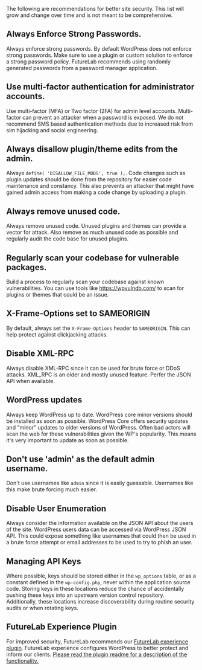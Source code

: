 The following are recommendations for better site security. This list will grow and change over time and is not meant to be comprehensive.

## Always Enforce Strong Passwords.

Always enforce strong passwords. By default WordPress does not enforce strong passwords. Make sure to use a plugin or custom solution to enforce a strong password policy. FutureLab recommends using randomly generated passwords from a password manager application.

## Use multi-factor authentication for administrator accounts.

Use multi-factor (MFA) or Two factor (2FA) for admin level accounts. Multi-factor can prevent an attacker when a password is exposed. We do not recommend SMS based authentication methods due to increased risk from sim hijacking and social engineering.

## Always disallow plugin/theme edits from the admin.

Always ```define( 'DISALLOW_FILE_MODS', true );```. Code changes such as plugin updates should be done from the repository for easier code maintenance and constancy. This also prevents an attacker that might have gained admin access from making a code change by uploading a plugin.

## Always remove unused code.

Always remove unused code. Unused plugins and themes can provide a vector for attack. Also remove as much unused code as possible and regularly audit the code base for unused plugins.

## Regularly scan your codebase for vulnerable packages.

Build a process to regularly scan your codebase against known vulnerabilities. You can use tools like https://wpvulndb.com/ to scan for plugins or themes that could be an issue.

## X-Frame-Options set to SAMEORIGIN

By default, always set the ```X-Frame-Options``` header to ```SAMEORIGIN```. This can help protect against clickjacking attacks.

## Disable XML-RPC

Always disable XML-RPC since it can be used for brute force or DDoS attacks. XML_RPC is an older and mostly unused feature. Perfer the JSON API when available.

## WordPress updates

Always keep WordPress up to date. WordPress core minor versions should be installed as soon as possible. WordPress Core offers security updates and "minor" updates to older versions of WordPress. Often bad actors will scan the web for these vulnerabilities given the WP's popularity. This means it's very important to update as soon as possible.

## Don't use 'admin' as the default admin username.

Don't use usernames like `admin` since it is easily guessable. Usernames like this make brute forcing much easier.

## Disable User Enumeration

Always consider the information available on the JSON API about the users of the site. WordPress users data can be accessed via WordPress JSON API. This could expose something like usernames that could then be used in a brute force attempt or email addresses to be used to try to phish an user.

## Managing API Keys

Where possible, keys should be stored either in the `wp_options` table, or as a constant defined in the `wp-config.php`, never within the application source code. Storing keys in these locations reduce the chance of accidentally pushing these keys into an upstream version control repository.  Additionally, these locations increase discoverability during routine security audits or when rotating keys.

## FutureLab Experience Plugin

For improved security, FutureLab recommends our [FutureLab experience plugin](https://github.com/futurelabnz/FutureLab-experience). FutureLab experience configures WordPress to better protect and inform our clients. [Please read the plugin readme for a description of the functionality.](https://github.com/futurelabnz/FutureLab-experience#functionality)

